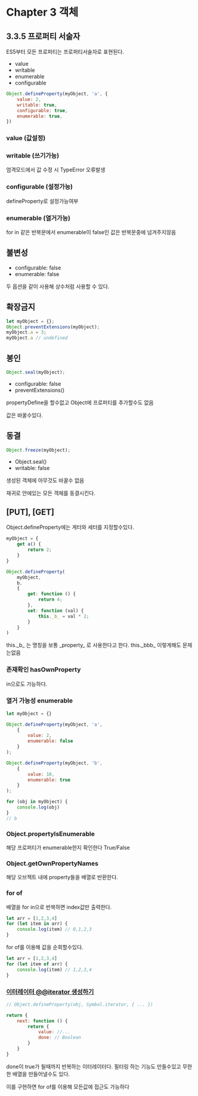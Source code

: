 # Chapter 3 객체


## 3.3.5 프로퍼티 서술자

ES5부터 모든 프로퍼티는 프로퍼티서술자로 표현된다.

- value
- writable
- enumerable
- configurable

```javascript
Object.defineProperty(myObject, 'a', {
    value: 2,
    writable: true,
    configurable: true,
    enumerable: true,
})
```
### value (값설정)

### writable (쓰기가능)
엄격모드에서 값 수정 시 TypeError 오류발생

### configurable (설정가능)
defineProperty로 설정가능여부

### enumerable (열거가능)
for in 같은 반복문에서 enumerable이 false인 값은 반복문중에 넘겨주지않음

## 불변성

- configurable: false
- enumerable: false

두 옵션을 같이 사용해 상수처럼 사용할 수 있다.

## 확장금지 
```javascript
let myObject = {};
Object.preventExtensions(myObject);
myObject.a = 3;
myObject.a // undefined
```

## 봉인
```javascript
Object.seal(myObject);
```
- configurable: false
- preventExtensions()

propertyDefine을 할수없고 Object에 프로퍼티를 추가할수도 없음

값은 바꿀수있다.

## 동결
```javascript
Object.freeze(myObject);
```
- Object.seal()
- writable: false

생성된 객체에 아무것도 바꿀수 없음

재귀로 안에있는 모든 객체를 동결시킨다.

## [PUT], [GET]
Object.defineProperty에는 게터와 세터를 지정할수있다.

```javascript
myObject = {
    get a() {
        return 2;
    }
}

Object.defineProperty(
    myObject,
    b,
    {
        get: function () {
            return 4;
        },
        set: function (val) {
            this._b_ = val * 2;
        }
    }
)
```

this.\_b\_ 는 명칭을 보통 \_property\_ 로 사용한다고 한다.
this.\_bbb\_ 이렇게해도 문제는없음

### 존재확인 hasOwnProperty

in으로도 가능하다.

### 열거 가능성 enumerable

```javascript
let myObject = {}

Object.defineProperty(myObject, 'a', 
    {
        value: 2,
        enumerable: false
    }
);

Object.defineProperty(myObject, 'b', 
    {
        value: 10,
        enumerable: true
    }
);

for (obj in myObject) {
    console.log(obj)
}
// b
```

### Object.propertyIsEnumerable
해당 프로퍼티가 enumerable한지 확인한다 True/False

### Object.getOwnPropertyNames
해당 오브젝트 내에 property들을 배열로 반환한다.

### for of
배열을 for in으로 반복하면 index값만 출력한다.
```javascript
let arr = [1,2,3,4]
for (let item in arr) {
    console.log(item) // 0,1,2,3
}
```

for of를 이용해 값을 순회할수있다.
```javascript
let arr = [1,2,3,4]
for (let item of arr) {
    console.log(item) // 1,2,3,4
}
```

### [이터레이터 @@iterator 생성하기](https://github.com/getify/You-Dont-Know-JS/blob/1st-ed/this%20%26%20object%20prototypes/ch3.md#iteration)


```javascript
// Object.defineProperty(obj, Symbol.iterator, { ... })

return {
    next: function () {
        return {
            value: //...
            done: // Boolean
        }
    }
}
```
done이 true가 될때까지 반복하는 이터레이터다.
필터링 하는 기능도 만들수있고 무한한 배열을 만들어낼수도 있다.

이를 구현하면 for of를 이용해 모든값에 접근도 가능하다








